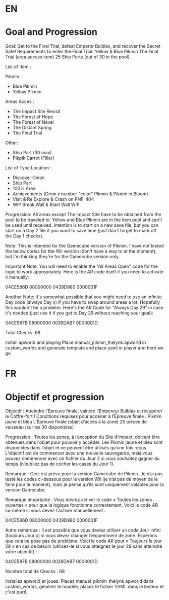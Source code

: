 EN
====================
Goal and Progression
====================
Goal: Get to the Final Trial, defeat Emperor Bulblax, and recover the Secret Safe! Requirements to enter the Final Trial:
Yellow & Blue Pikmin
The Final Trial (area access item)
25 Ship Parts (out of 30 in the pool)

List of Item :

Pikmin :
- Blue Pikmin
- Yellow Pikmin

Areas Acces :
- The Impact Site Revisit
- The Forest of Hope
- The Forest of Navel
- The Distant Spring
- The Final Trial

Other:
- Ship Part (30 max)
- Pikpik Carrot (Filler)

List of Type Location :
- Discover Onion
- Ship Part
- 100% Area
- Achievements (Grow x number "color" Pikmin & Pikmin in Bloom)
- Visit & Re Explore & Crash on PNF-404
- WIP Break Wall & Blast Wall WIP

Progression: All areas except The Impact Site have to be obtained from the pool to be traveled to. Yellow and Blue Pikmin are in the item pool and can't be used until received. Intention is to start on a new save file, but you can start on a Day 2 file if you want to save time (just don't forget to mark off the Day 1 checks). 

Note: This is intended for the Gamecube version of Pikmin. I have not tested the below codes for the Wii version (don't have a way to at the moment), but I'm thinking they're for the Gamecube version only. 

Important Note: You will need to enable the "All Areas Open" code for the logic to work appropriately. Here is the AR code itself if you need to activate it manually:

04CE586D 08000000
0439D980 0000001F

Another Note: It's somewhat possible that you might need to use an infinite Day code (always Day x) if you have to swap around areas a lot. Hopefully this wouldn't be a problem. Here's the AR Code for "Always Day 29" in case it's needed (just use it if you get to Day 29 without reaching your goal): 

04CE587B 08000000
0039DAB7 0000001D 

Total Checks: 68

install apworld and playing 
Place manual_pikmin_thelynk.apworld in custom_worlds and generate template and place yaml in player and here we go

FR
======================
Objectif et progression
======================
Objectif : Atteindre l’Épreuve finale, vaincre l’Empereur Bulblax et récupérer le Coffre-fort ! Conditions requises pour accéder à l’Épreuve finale :
Pikmin jaune et bleu
L’Épreuve finale (objet d’accès à la zone)
25 pièces de vaisseau (sur les 30 disponibles)

Progression : Toutes les zones, à l’exception du Site d’impact, doivent être obtenues dans l’objet pour pouvoir y accéder. Les Pikmin jaune et bleu sont disponibles dans l’objet et ne peuvent être utilisés qu’une fois reçus. L’objectif est de commencer avec une nouvelle sauvegarde, mais vous pouvez commencer avec un fichier du Jour 2 si vous souhaitez gagner du temps (n’oubliez pas de cocher les cases du Jour 1).

Remarque : Ceci est prévu pour la version Gamecube de Pikmin. Je n’ai pas testé les codes ci-dessous pour la version Wii (je n’ai pas de moyen de le faire pour le moment), mais je pense qu’ils sont uniquement valables pour la version Gamecube.

Remarque importante : Vous devrez activer le code « Toutes les zones ouvertes » pour que la logique fonctionne correctement. Voici le code AR lui-même si vous devez l'activer manuellement :

04CE586D 08000000
0439D980 0000001F

Autre remarque : Il est possible que vous deviez utiliser un code Jour infini (toujours Jour x) si vous devez changer fréquemment de zone. Espérons que cela ne pose pas de problème. Voici le code AR pour « Toujours le jour 29 » en cas de besoin (utilisez-le si vous atteignez le jour 29 sans atteindre votre objectif) :

04CE587B 08000000
0039DAB7 0000001D

Nombre total de Ckecks : 68

Installez apworld et jouez.
Placez manual_pikmin_thelynk.apworld dans custom_worlds, générez le modèle, placez le fichier YAML dans le lecteur et c'est parti.
